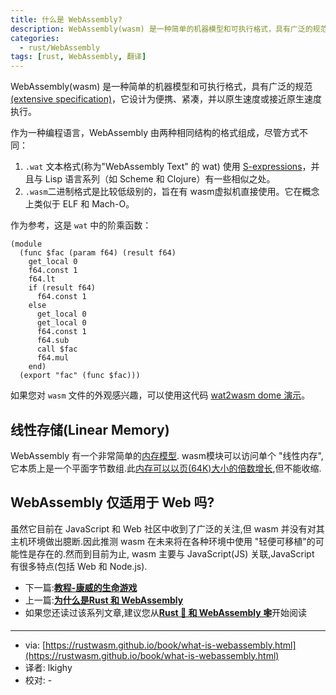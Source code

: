 ```yaml
---
title: 什么是 WebAssembly?
description: WebAssembly(wasm) 是一种简单的机器模型和可执行格式，具有广泛的规范，它设计为便携、紧凑，并以原生速度或接近原生速度执行.
categories:
  - rust/WebAssembly
tags: [rust, WebAssembly, 翻译]
---
```



WebAssembly(wasm) 是一种简单的机器模型和可执行格式，具有广泛的规范[(extensive specification)](https://webassembly.github.io/spec/)，它设计为便携、紧凑，并以原生速度或接近原生速度执行。

作为一种编程语言，WebAssembly 由两种相同结构的格式组成，尽管方式不同：

1. `.wat` 文本格式(称为"WebAssembly Text" 的 wat) 使用 [S-expressions](https://en.wikipedia.org/wiki/S-expression)，并且与 Lisp 语言系列（如 Scheme 和 Clojure）有一些相似之处。
2. `.wasm`二进制格式是比较低级别的，旨在有 wasm虚拟机直接使用。它在概念上类似于 ELF 和 Mach-O。

作为参考，这是 `wat` 中的阶乘函数：

```
(module
  (func $fac (param f64) (result f64)
    get_local 0
    f64.const 1
    f64.lt
    if (result f64)
      f64.const 1
    else
      get_local 0
      get_local 0
      f64.const 1
      f64.sub
      call $fac
      f64.mul
    end)
  (export "fac" (func $fac)))
```

如果您对 `wasm` 文件的外观感兴趣，可以使用这代码 [wat2wasm dome 演示](https://webassembly.github.io/wabt/demo/wat2wasm/)。

## 线性存储(Linear Memory)

WebAssembly 有一个非常简单的[内存模型](https://webassembly.github.io/spec/core/syntax/modules.html#syntax-mem). wasm模块可以访问单个 "线性内存", 它本质上是一个平面字节数组.此[内存可以以页(64K)大小的倍数增长](https://webassembly.github.io/spec/core/syntax/instructions.html#syntax-instr-memory),但不能收缩.

## WebAssembly 仅适用于 Web 吗?

虽然它目前在 JavaScript 和 Web 社区中收到了广泛的关注,但 wasm 并没有对其主机环境做出臆断.因此推测 wasm 在未来将在各种环境中使用 "轻便可移植"的可能性是存在的.然而到目前为止, wasm 主要与 JavaScript(JS) 关联,JavaScript 有很多特点(包括 Web 和 Node.js).

- 下一篇:[**教程-康威的生命游戏**](/rust/webassembly/2019/07/10/教程-康威的生命游戏/)
- 上一篇:[**为什么是Rust 和 WebAssembly**](/rust/webassembly/2019/07/08/为什么是Rust和WebAssembly/)
- 如果您还读过该系列文章,建议您从[**Rust 🦀 和 WebAssembly 🕸**](/rust/webassembly/2019/07/07/rust-和-WebAssembly/)开始阅读

---

- via: [https://rustwasm.github.io/book/what-is-webassembly.html](https://rustwasm.github.io/book/what-is-webassembly.html)
- 译者: lkighy
- 校对: -
